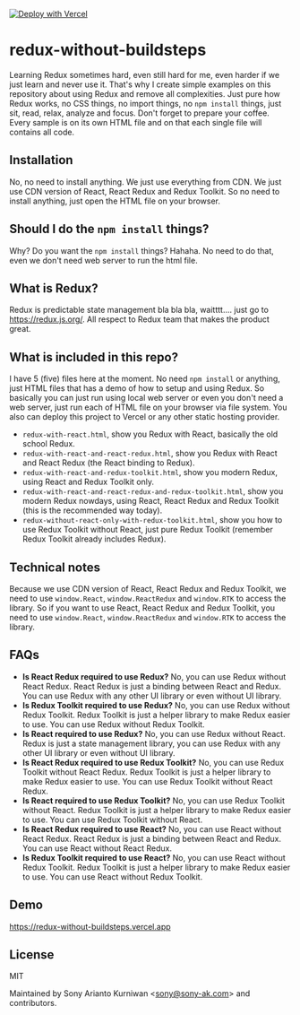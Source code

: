[![Deploy with Vercel](https://vercel.com/button)](https://vercel.com/new/clone?repository-url=https%3A%2F%2Fgithub.com%2Fsonyarianto%2Fredux-without-buildsteps)

# redux-without-buildsteps

Learning Redux sometimes hard, even still hard for me, even harder if we just learn and never use it. That's why I create simple examples on this repository about using Redux and remove all complexities. Just pure how Redux works, no CSS things, no import things, no `npm install` things, just sit, read, relax, analyze and focus. Don't forget to prepare your coffee. Every sample is on its own HTML file and on that each single file will contains all code.

## Installation

No, no need to install anything. We just use everything from CDN. We just use CDN version of React, React Redux and Redux Toolkit. So no need to install anything, just open the HTML file on your browser.

## Should I do the `npm install` things?

Why? Do you want the `npm install` things? Hahaha. No need to do that, even we don't need web server to run the html file.

## What is Redux?

Redux is predictable state management bla bla bla, waitttt.... just go to https://redux.js.org/. All respect to Redux team that makes the product great.

## What is included in this repo?

I have 5 (five) files here at the moment. No need `npm install` or anything, just HTML files that has a demo of how to setup and using Redux. So basically you can just run using local web server or even you don't need a web server, just run each of HTML file on your browser via file system. You also can deploy this project to Vercel or any other static hosting provider.

- `redux-with-react.html`, show you Redux with React, basically the old school Redux.
- `redux-with-react-and-react-redux.html`, show you Redux with React and React Redux (the React binding to Redux).
- `redux-with-react-and-redux-toolkit.html`, show you modern Redux, using React and Redux Toolkit only.
- `redux-with-react-and-react-redux-and-redux-toolkit.html`, show you modern Redux nowdays, using React, React Redux and Redux Toolkit (this is the recommended way today).
- `redux-without-react-only-with-redux-toolkit.html`, show you how to use Redux Toolkit without React, just pure Redux Toolkit (remember Redux Toolkit already includes Redux).

## Technical notes

Because we use CDN version of React, React Redux and Redux Toolkit, we need to use `window.React`, `window.ReactRedux` and `window.RTK` to access the library. So if you want to use React, React Redux and Redux Toolkit, you need to use `window.React`, `window.ReactRedux` and `window.RTK` to access the library.

## FAQs

- **Is React Redux required to use Redux?** No, you can use Redux without React Redux. React Redux is just a binding between React and Redux. You can use Redux with any other UI library or even without UI library.
- **Is Redux Toolkit required to use Redux?** No, you can use Redux without Redux Toolkit. Redux Toolkit is just a helper library to make Redux easier to use. You can use Redux without Redux Toolkit.
- **Is React required to use Redux?** No, you can use Redux without React. Redux is just a state management library, you can use Redux with any other UI library or even without UI library.
- **Is React Redux required to use Redux Toolkit?** No, you can use Redux Toolkit without React Redux. Redux Toolkit is just a helper library to make Redux easier to use. You can use Redux Toolkit without React Redux.
- **Is React required to use Redux Toolkit?** No, you can use Redux Toolkit without React. Redux Toolkit is just a helper library to make Redux easier to use. You can use Redux Toolkit without React.
- **Is React Redux required to use React?** No, you can use React without React Redux. React Redux is just a binding between React and Redux. You can use React without React Redux.
- **Is Redux Toolkit required to use React?** No, you can use React without Redux Toolkit. Redux Toolkit is just a helper library to make Redux easier to use. You can use React without Redux Toolkit.

## Demo

https://redux-without-buildsteps.vercel.app

## License

MIT

Maintained by Sony Arianto Kurniwan <<sony@sony-ak.com>> and contributors.
